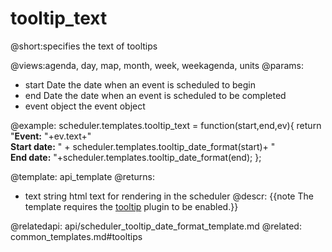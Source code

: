 tooltip_text
=============
@short:specifies the text of tooltips
	
@views:agenda, day, map, month, week, weekagenda, units
@params: 
- start	Date	the date when an event is scheduled to begin
- end	Date	the date when an event is scheduled to be completed
- event	object	the event object

@example:
scheduler.templates.tooltip_text = function(start,end,ev){
	return "<b>Event:</b> "+ev.text+"<br/><b>Start date:</b> " + 
    scheduler.templates.tooltip_date_format(start)+ 
    "<br/><b>End date:</b> "+scheduler.templates.tooltip_date_format(end);
};

@template:	api_template
@returns:
- text    string     html text for rendering in the scheduler
@descr:
{{note The template requires the [tooltip](extensions_list.md#tooltip) plugin to be enabled.}}

@relatedapi:
	 api/scheduler_tooltip_date_format_template.md
@related:
	common_templates.md#tooltips